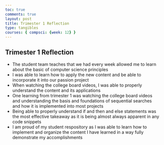 ```yaml
---
toc: true
comments: true
layout: post
title: Trimester 1 Reflection
type: tangibles
courses: { compsci: {week: 12} }
---
```


## Trimester 1 Reflection
- The student team teaches that we had every week allowed me to learn about the basic of computer science principles 
- I was able to learn how to apply the new content and be able to incorporate it into our passion project 
- When watching the college board videos, I was able to properly understand the content and its applications
- One learning from trimester 1 was watching the college board videos and understanding the basis and foundations of sequential searches and how it is implemented into most projects
- Being able to properly understand if and then and else statements was the most effective takeaway as it is being almost always apparent in any code snippets
- I am proud of my student respository as I was able to learn how to implement and organize the content I have learned in a way fully demonstrate my accomplishments